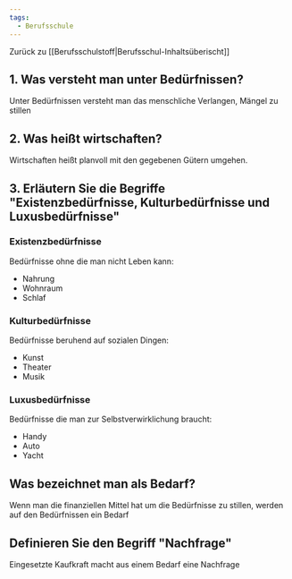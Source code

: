 ```yaml
---
tags:
  - Berufsschule
---
```

Zurück zu [[Berufsschulstoff|Berufsschul-Inhaltsüberischt]]
## 1. Was versteht man unter Bedürfnissen?

Unter Bedürfnissen versteht man das menschliche Verlangen, Mängel zu stillen

## 2. Was heißt wirtschaften?

Wirtschaften heißt planvoll mit den gegebenen Gütern umgehen.

## 3. Erläutern Sie die Begriffe "Existenzbedürfnisse, Kulturbedürfnisse und Luxusbedürfnisse"

### Existenzbedürfnisse

Bedürfnisse ohne die man nicht Leben kann:
- Nahrung
- Wohnraum
- Schlaf

### Kulturbedürfnisse

Bedürfnisse beruhend auf sozialen Dingen:
- Kunst
- Theater 
- Musik

### Luxusbedürfnisse

Bedürfnisse die man zur Selbstverwirklichung braucht:
- Handy
- Auto
- Yacht

## Was bezeichnet man als Bedarf?

Wenn man die finanziellen Mittel hat um die Bedürfnisse zu stillen, werden auf den Bedürfnissen ein Bedarf

## Definieren Sie den Begriff "Nachfrage"

Eingesetzte Kaufkraft macht aus einem Bedarf eine Nachfrage



